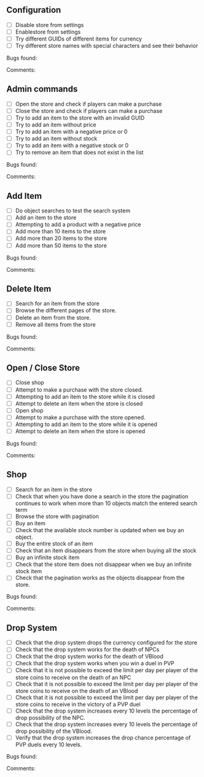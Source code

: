 ﻿## Configuration
- [ ] Disable store from settings
- [ ] Enablestore from settings
- [ ] Try different GUIDs of different items for currency
- [ ] Try different store names with special characters and see their behavior

Bugs found:

Comments:



## Admin commands
- [ ] Open the store and check if players can make a purchase
- [ ] Close the store and check if players can make a purchase
- [ ] Try to add an item to the store with an invalid GUID
- [ ] Try to add an item without price
- [ ] Try to add an item with a negative price or 0
- [ ] Try to add an item without stock
- [ ] Try to add an item with a negative stock or 0
- [ ] Try to remove an item that does not exist in the list

Bugs found:

Comments:



## Add Item
- [ ] Do object searches to test the search system
- [ ] Add an item to the store
- [ ] Attempting to add a product with a negative price
- [ ]  Add more than 10 items to the store
- [ ] Add more than 20 items to the store
- [ ] Add more than 50 items to the store

Bugs found:

Comments:



## Delete Item
- [ ] Search for an item from the store
- [ ] Browse the different pages of the store.
- [ ] Delete an item from the store.
- [ ] Remove all items from the store

Bugs found:

Comments:



## Open / Close Store
- [ ] Close shop
- [ ] Attempt to make a purchase with the store closed.
- [ ] Attempting to add an item to the store while it is closed
- [ ]  Attempt to delete an item when the store is closed
- [ ] Open shop
- [ ] Attempt to make a purchase with the store opened.
- [ ] Attempting to add an item to the store while it is opened
- [ ]  Attempt to delete an item when the store is opened

Bugs found:

Comments:



## Shop
- [ ] Search for an item in the store
- [ ] Check that when you have done a search in the store the pagination continues to work when more than 10 objects match the entered search term
- [ ] Browse the store with pagination
- [ ] Buy an item
- [ ]  Check that the available stock number is updated when we buy an object.
- [ ] Buy the entire stock of an item
- [ ] Check that an item disappears from the store when buying all the stock
- [ ] Buy an infinite stock item
- [ ]  Check that the store item does not disappear when we buy an infinite stock item
- [ ] Check that the pagination works as the objects disappear from the store.

Bugs found:

Comments:



## Drop System
- [ ] Check that the drop system drops the currency configured for the store
- [ ] Check that the drop system works for the death of NPCs
- [ ] Check that the drop system works for the death of VBlood
- [ ] Check that the drop system works when you win a duel in PVP
- [ ] Check that it is not possible to exceed the limit per day per player of the store coins to receive on the death of an NPC
- [ ] Check that it is not possible to exceed the limit per day per player of the store coins to receive on the death of an VBlood
- [ ]  Check that it is not possible to exceed the limit per day per player of the store coins to receive in the victory of a PVP duel
- [ ] Check that the drop system increases every 10 levels the percentage of drop possibility of the NPC.
- [ ] Check that the drop system increases every 10 levels the percentage of drop possibility of the VBlood.
- [ ] Verify that the drop system increases the drop chance percentage of PVP duels every 10 levels.

Bugs found:

Comments:



